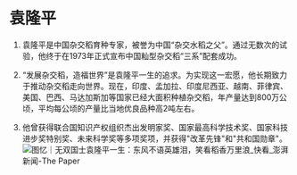 # 袁隆平

1.  袁隆平是中国杂交稻育种专家，被誉为中国“杂交水稻之父”。通过无数次的试验，他终于在1973年正式宣布中国籼型杂交稻“三系”配套成功。  

2.  “发展杂交稻，造福世界”是袁隆平一生的追求。为实现这一宏愿，他长期致力于推动杂交稻走向世界。现在，印度、孟加拉、印度尼西亚、越南、菲律宾、美国、巴西、马达加斯加等国家已经大面积种植杂交稻，年产量达到800万公顷，平均每公顷的产量比当地优良品种高2吨左右。  

3.  他曾获得联合国知识产权组织杰出发明家奖、国家最高科学技术奖、国家科技进步奖特别奖、未来科学奖等多项奖项，并获得"改革先锋"和"共和国勋章"。![图忆｜无双国士袁隆平一生：东风不语英雄泪，笑看稻香万里浪_快看_澎湃新闻-The Paper](https://tse4-mm.cn.bing.net/th/id/OIP-C.WXDD7jfkewKmq8v2Ecwt3gHaLH?rs=1&pid=ImgDetMain)
